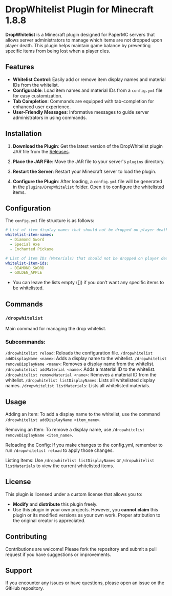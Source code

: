# DropWhitelist Plugin for Minecraft 1.8.8

**DropWhitelist** is a Minecraft plugin designed for PaperMC servers that allows server administrators to manage which items are not dropped upon player death. This plugin helps maintain game balance by preventing specific items from being lost when a player dies.

## Features

- **Whitelist Control**: Easily add or remove item display names and material IDs from the whitelist.
- **Configurable**: Load item names and material IDs from a `config.yml` file for easy customization.
- **Tab Completion**: Commands are equipped with tab-completion for enhanced user experience.
- **User-Friendly Messages**: Informative messages to guide server administrators in using commands.

## Installation

1. **Download the Plugin**: Get the latest version of the DropWhitelist plugin JAR file from the [Releases](https://github.com/Djorr/DropWhitelistPlugin/releases).

2. **Place the JAR File**: Move the JAR file to your server's `plugins` directory.

3. **Restart the Server**: Restart your Minecraft server to load the plugin.

4. **Configure the Plugin**: After loading, a `config.yml` file will be generated in the `plugins/DropWhitelist` folder. Open it to configure the whitelisted items.

## Configuration

The `config.yml` file structure is as follows:

```yaml
# List of item display names that should not be dropped on player death
whitelist-item-names:
  - Diamond Sword
  - Special Axe
  - Enchanted Pickaxe

# List of item IDs (Materials) that should not be dropped on player death
whitelist-item-ids:
  - DIAMOND_SWORD
  - GOLDEN_APPLE
 ```
- You can leave the lists empty ([]) if you don’t want any specific items to be whitelisted.

## Commands
### `/dropwhitelist`

Main command for managing the drop whitelist.

### Subcommands:
`/dropwhitelist reload`: Reloads the configuration file.
`/dropwhitelist addDisplayName <name>`: Adds a display name to the whitelist.
`/dropwhitelist removeDisplayName <name>`: Removes a display name from the whitelist.
`/dropwhitelist addMaterial <name>`: Adds a material ID to the whitelist.
`/dropwhitelist removeMaterial <name>`: Removes a material ID from the whitelist.
`/dropwhitelist listDisplayNames`: Lists all whitelisted display names.
`/dropwhitelist listMaterials`: Lists all whitelisted materials.

## Usage
Adding an Item: To add a display name to the whitelist, use the command `/dropwhitelist addDisplayName <item_name>`.

Removing an Item: To remove a display name, use `/dropwhitelist removeDisplayName <item_name>`.

Reloading the Config: If you make changes to the config.yml, remember to run `/dropwhitelist reload` to apply those changes.

Listing Items: Use `/dropwhitelist listDisplayNames` or `/dropwhitelist listMaterials` to view the current whitelisted items.

## License
This plugin is licensed under a custom license that allows you to:

- **Modify** and **distribute** this plugin freely.
- Use this plugin in your own projects.
However, you **cannot claim** this plugin or its modified versions as your own work. Proper attribution to the original creator is appreciated.

## Contributing
Contributions are welcome! Please fork the repository and submit a pull request if you have suggestions or improvements.

## Support
If you encounter any issues or have questions, please open an issue on the GitHub repository.